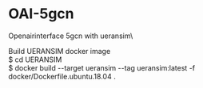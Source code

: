 # OAI-5gcn
Openairinterface 5gcn with ueransim\

Build UERANSIM docker image\
$ cd UERANSIM\
$  docker build --target ueransim --tag ueransim:latest -f docker/Dockerfile.ubuntu.18.04 .
